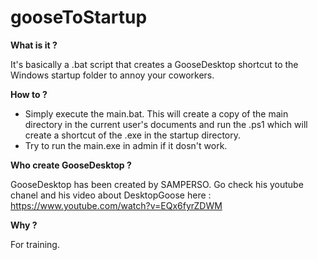 # gooseToStartup

**What is it ?**

It's basically a .bat script that creates a GooseDesktop shortcut to the Windows startup folder to annoy your coworkers.

**How to ?**

- Simply execute the main.bat. This will create a copy of the main directory in the current user's documents and run the .ps1 which will create a shortcut of the .exe in the startup directory.
- Try to run the main.exe in admin if it dosn't work.

**Who create GooseDesktop ?**

GooseDesktop has been created by SAMPERSO. Go check his youtube chanel and his video about DesktopGoose here : https://www.youtube.com/watch?v=EQx6fyrZDWM

**Why ?**

For training.
